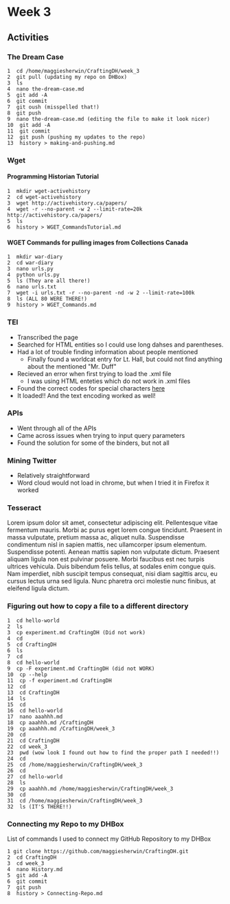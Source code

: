 # Week 3
## Activities
### The Dream Case
    1  cd /home/maggiesherwin/CraftingDH/week_3
    2  git pull (updating my repo on DHBox)
    3  ls
    4  nano the-dream-case.md
    5  git add -A
    6  git commit
    7  git oush (misspelled that!)
    8  git push
    9  nano the-dream-case.md (editing the file to make it look nicer)
    10  git add -A
    11  git commit
    12  git push (pushing my updates to the repo)
    13  history > making-and-pushing.md

### Wget
#### Programming Historian Tutorial
	1  mkdir wget-activehistory
	2  cd wget-activehistory
	3  wget http://activehistory.ca/papers/
	4  wget -r --no-parent -w 2 --limit-rate=20k http://activehistory.ca/papers/
	5  ls
	6  history > WGET_CommandsTutorial.md
#### WGET Commands for pulling images from Collections Canada
    1  mkdir war-diary
    2  cd war-diary
    3  nano urls.py
    4  python urls.py
    5  ls (They are all there!)
    6  nano urls.txt
    7  wget -i urls.txt -r --no-parent -nd -w 2 --limit-rate=100k
    8  ls (ALL 80 WERE THERE!)
    9  history > WGET_Commands.md
	
	
### TEI
- Transcribed the page
- Searched for HTML entities so I could use long dahses and parentheses. 
- Had a lot of trouble finding information about people mentioned
	- Finally found a worldcat entry for Lt. Hall, but could not find anything about the mentioned "Mr. Duff"
- Recieved an error when first trying to load the .xml file
	- I was using HTML enteties which do not work in .xml files
- Found the correct codes for special characters [here] 
- It loaded!! And the text encoding worked as well!
### APIs
- Went through all of the APIs
- Came across issues when trying to input query parameters
- Found the solution for some of the binders, but not all
### Mining Twitter
- Relatively straightforward
- Word cloud would not load in chrome, but when I tried it in Firefox it worked
### Tesseract
Lorem ipsum dolor sit amet, consectetur adipiscing elit. Pellentesque vitae fermentum mauris. Morbi ac purus eget lorem congue tincidunt. Praesent in massa vulputate, pretium massa ac, aliquet nulla. Suspendisse condimentum nisl in sapien mattis, nec ullamcorper ipsum elementum. Suspendisse potenti. Aenean mattis sapien non vulputate dictum. Praesent aliquam ligula non est pulvinar posuere. Morbi faucibus est nec turpis ultrices vehicula. Duis bibendum felis tellus, at sodales enim congue quis. Nam imperdiet, nibh suscipit tempus consequat, nisi diam sagittis arcu, eu cursus lectus urna sed ligula. Nunc pharetra orci molestie nunc finibus, at eleifend ligula dictum.
### Figuring out how to copy a file to a different directory
    1  cd hello-world
    2  ls
    3  cp experiment.md CraftingDH (Did not work)
    4  cd
    5  cd CraftingDH
    6  ls
    7  cd
    8  cd hello-world
    9  cp -F experiment.md CraftingDH (did not WORK)
    10  cp --help
    11  cp -f experiment.md CraftingDH
    12  cd
    13  cd CraftingDH
    14  ls
    15  cd
    16  cd hello-world
    17  nano aaahhh.md
    18  cp aaahhh.md /CraftingDH
    19  cp aaahhh.md /CraftingDH/week_3
    20  cd
    21  cd CraftingDH
    22  cd week_3
    23  pwd (wow look I found out how to find the proper path I needed!!)
    24  cd
    25  cd /home/maggiesherwin/CraftingDH/week_3
    26  cd
    27  cd hello-world
    28  ls
    29  cp aaahhh.md /home/maggiesherwin/CraftingDH/week_3
    30  cd
    31  cd /home/maggiesherwin/CraftingDH/week_3
    32  ls (IT'S THERE!!)
### Connecting my Repo to my DHBox
List of commands I used to connect my GitHub Repository to my DHBox

	1 git clone https://github.com/maggiesherwin/CraftingDH.git
	2  cd CraftingDH
	3  cd week_3
	4  nano History.md
	5  git add -A
	6  git commit
	7  git push
	8  history > Connecting-Repo.md

[here]: <https://dvteclipse.com/documentation/svlinter/How_to_use_special_characters_in_XML.3F.html>

